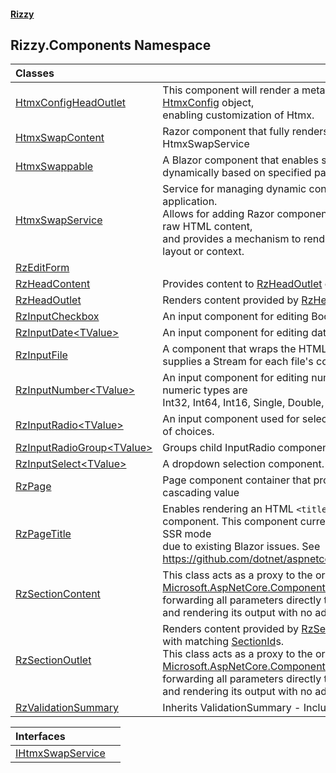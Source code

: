 #### [Rizzy](index.md 'index')

## Rizzy.Components Namespace

| Classes | |
| :--- | :--- |
| [HtmxConfigHeadOutlet](Rizzy.Components.HtmxConfigHeadOutlet.md 'Rizzy.Components.HtmxConfigHeadOutlet') | This component will render a meta tag with the serialized [HtmxConfig](Rizzy.Configuration.Htmx.HtmxConfig.md 'Rizzy.Configuration.Htmx.HtmxConfig') object,<br/>enabling customization of Htmx. |
| [HtmxSwapContent](Rizzy.Components.HtmxSwapContent.md 'Rizzy.Components.HtmxSwapContent') | Razor component that fully renders any content from HtmxSwapService |
| [HtmxSwappable](Rizzy.Components.HtmxSwappable.md 'Rizzy.Components.HtmxSwappable') | A Blazor component that enables swapping HTML content dynamically based on specified parameters through Htmx. |
| [HtmxSwapService](Rizzy.Components.HtmxSwapService.md 'Rizzy.Components.HtmxSwapService') | Service for managing dynamic content swaps in a Blazor application.<br/>Allows for adding Razor components, RenderFragments, and raw HTML content,<br/>and provides a mechanism to render them within a specified layout or context. |
| [RzEditForm](Rizzy.Components.RzEditForm.md 'Rizzy.Components.RzEditForm') | |
| [RzHeadContent](Rizzy.Components.RzHeadContent.md 'Rizzy.Components.RzHeadContent') | Provides content to [RzHeadOutlet](Rizzy.Components.RzHeadOutlet.md 'Rizzy.Components.RzHeadOutlet') components. |
| [RzHeadOutlet](Rizzy.Components.RzHeadOutlet.md 'Rizzy.Components.RzHeadOutlet') | Renders content provided by [RzHeadContent](Rizzy.Components.RzHeadContent.md 'Rizzy.Components.RzHeadContent') components. |
| [RzInputCheckbox](Rizzy.Components.RzInputCheckbox.md 'Rizzy.Components.RzInputCheckbox') | An input component for editing Boolean values. |
| [RzInputDate&lt;TValue&gt;](Rizzy.Components.RzInputDate_TValue_.md 'Rizzy.Components.RzInputDate<TValue>') | An input component for editing date values. |
| [RzInputFile](Rizzy.Components.RzInputFile.md 'Rizzy.Components.RzInputFile') | A component that wraps the HTML file input element and supplies a Stream for each file's contents. |
| [RzInputNumber&lt;TValue&gt;](Rizzy.Components.RzInputNumber_TValue_.md 'Rizzy.Components.RzInputNumber<TValue>') | An input component for editing numeric values. Supported numeric types are<br/>Int32, Int64, Int16, Single, Double, Decimal. |
| [RzInputRadio&lt;TValue&gt;](Rizzy.Components.RzInputRadio_TValue_.md 'Rizzy.Components.RzInputRadio<TValue>') | An input component used for selecting a value from a group of choices. |
| [RzInputRadioGroup&lt;TValue&gt;](Rizzy.Components.RzInputRadioGroup_TValue_.md 'Rizzy.Components.RzInputRadioGroup<TValue>') | Groups child InputRadio components. |
| [RzInputSelect&lt;TValue&gt;](Rizzy.Components.RzInputSelect_TValue_.md 'Rizzy.Components.RzInputSelect<TValue>') | A dropdown selection component. |
| [RzPage](Rizzy.Components.RzPage.md 'Rizzy.Components.RzPage') | Page component container that provides a ViewContext cascading value |
| [RzPageTitle](Rizzy.Components.RzPageTitle.md 'Rizzy.Components.RzPageTitle') | Enables rendering an HTML `<title>` to a [RzHeadOutlet](Rizzy.Components.RzHeadOutlet.md 'Rizzy.Components.RzHeadOutlet') component. This component currently is not operational in SSR mode<br/>due to existing Blazor issues.  See https://github.com/dotnet/aspnetcore/issues/50268 |
| [RzSectionContent](Rizzy.Components.RzSectionContent.md 'Rizzy.Components.RzSectionContent') | This class acts as a proxy to the original [Microsoft.AspNetCore.Components.Sections.SectionContent](https://docs.microsoft.com/en-us/dotnet/api/Microsoft.AspNetCore.Components.Sections.SectionContent 'Microsoft.AspNetCore.Components.Sections.SectionContent'), forwarding all parameters directly to it<br/>and rendering its output with no additional markup. |
| [RzSectionOutlet](Rizzy.Components.RzSectionOutlet.md 'Rizzy.Components.RzSectionOutlet') | Renders content provided by [RzSectionContent](Rizzy.Components.RzSectionContent.md 'Rizzy.Components.RzSectionContent') components with matching [SectionId](Rizzy.Components.RzSectionOutlet.SectionId.md 'Rizzy.Components.RzSectionOutlet.SectionId')s.<br/>This class acts as a proxy to the original [Microsoft.AspNetCore.Components.Sections.SectionOutlet](https://docs.microsoft.com/en-us/dotnet/api/Microsoft.AspNetCore.Components.Sections.SectionOutlet 'Microsoft.AspNetCore.Components.Sections.SectionOutlet'), forwarding all parameters directly to it<br/>and rendering its output with no additional markup. |
| [RzValidationSummary](Rizzy.Components.RzValidationSummary.md 'Rizzy.Components.RzValidationSummary') | Inherits ValidationSummary - Included for consistency |

| Interfaces | |
| :--- | :--- |
| [IHtmxSwapService](Rizzy.Components.IHtmxSwapService.md 'Rizzy.Components.IHtmxSwapService') | |
